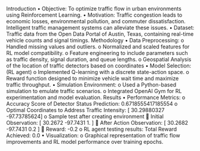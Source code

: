 Introduction
•	Objective: To optimize traffic flow in urban environments using Reinforcement Learning.
•	Motivation: Traffic congestion leads to economic losses, environmental pollution, and commuter dissatisfaction. Intelligent traffic management systems can alleviate these issues.
•	Dataset: Traffic data from the Open Data Portal of Austin, Texas, containing real-time vehicle counts and signal timings.
Methodology
•	Data Preprocessing:
o	Handled missing values and outliers.
o	Normalized and scaled features for RL model compatibility.
o	Feature engineering to include parameters such as traffic density, signal duration, and queue lengths.
o	Geospatial Analysis of the location of traffic detectors based on coordinates
•	Model Selection: (RL agent)
o	Implemented Q-learning with a discrete state-action space.
o	Reward function designed to minimize vehicle wait time and maximize traffic throughput.
•	Simulation Environment:
o	Used a Python-based simulation to emulate traffic scenarios.
o	Integrated OpenAI Gym for RL experimentation and model evaluation.
Results
•	Performance Metrics:
o	Accuracy Score of Detector Status Prediction: 0.6718555417185554
o	Optimal Coordinates to Address Traffic Intensity: [ 30.29880327 -97.73785624]
o	Sample test after creating environment 
	Initial Observation: [ 30.2672 -97.7431   1.    ]
	After Action Observation: [ 30.2682 -97.7431   0.2   ]
	Reward: -0.2
o	RL agent testing results: Total Reward Achieved: 0.0
•	Visualization:
o	Graphical representation of traffic flow improvements and RL model performance over training epochs.
